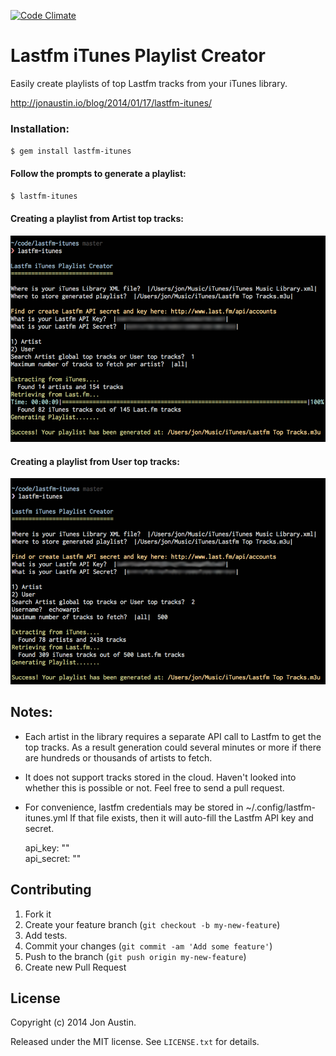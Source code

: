 [![Code Climate](https://codeclimate.com/github/jonaustin/lastfm-itunes.png)](https://codeclimate.com/github/jonaustin/lastfm-itunes)

# Lastfm iTunes Playlist Creator

Easily create playlists of top Lastfm tracks from your iTunes library.

http://jonaustin.io/blog/2014/01/17/lastfm-itunes/

### Installation:

`$ gem install lastfm-itunes`

#### Follow the prompts to generate a playlist:

 `$ lastfm-itunes`

#### Creating a playlist from Artist top tracks:

![Creating a playlist from Artist top tracks](doc/artist_tracks.png)

#### Creating a playlist from User top tracks:

![Creating a playlist from User top tracks](doc/user_tracks.png)

## Notes: 

* Each artist in the library requires a separate API call to Lastfm to get the top tracks. As a result generation could several minutes or more if there are hundreds or thousands of artists to fetch.

* It does not support tracks stored in the cloud. Haven't looked into whether this
is possible or not. Feel free to send a pull request.

* For convenience, lastfm credentials may be stored in ~/.config/lastfm-itunes.yml
If that file exists, then it will auto-fill the Lastfm API key and secret.


    api_key: ""  
    api_secret: ""

## Contributing

1. Fork it
2. Create your feature branch (`git checkout -b my-new-feature`)
3. Add tests.
4. Commit your changes (`git commit -am 'Add some feature'`)
5. Push to the branch (`git push origin my-new-feature`)
6. Create new Pull Request

License
-------

Copyright (c) 2014 Jon Austin.

Released under the MIT license. See `LICENSE.txt` for details.
